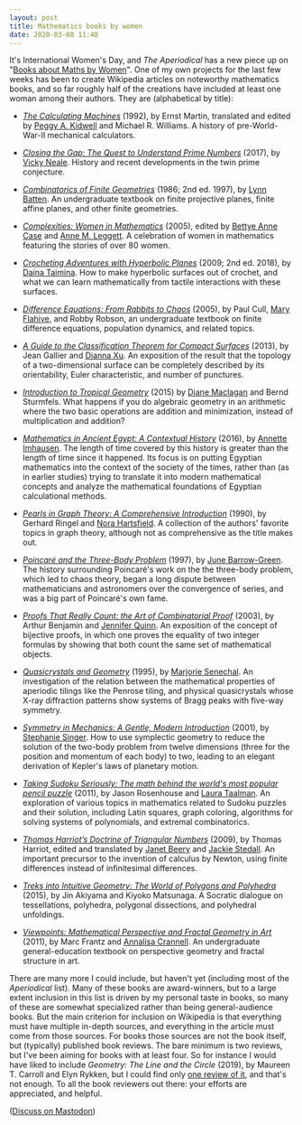 ```yaml
---
layout: post
title: Mathematics books by women
date: 2020-03-08 11:40
---
```

It's International Women's Day, and _The Aperiodical_ has a new piece up on "[Books about Maths by Women](https://aperiodical.com/2020/03/iwd-2020-books-about-maths-by-women/)". One of my own projects for the last few weeks has been to create Wikipedia articles on noteworthy mathematics books, and so far roughly half of the creations have included at least one woman among their authors. They are (alphabetical by title):

* _[The Calculating Machines](https://en.wikipedia.org/wiki/The_Calculating_Machines)_ (1992), by Ernst Martin, translated and edited by [Peggy A. Kidwell](https://en.wikipedia.org/wiki/Peggy_A._Kidwell) and Michael R. Williams. A history of pre-World-War-II mechanical calculators.

* _[Closing the Gap: The Quest to Understand Prime Numbers](https://en.wikipedia.org/wiki/Closing_the_Gap:_The_Quest_to_Understand_Prime_Numbers)_ (2017), by [Vicky Neale](https://en.wikipedia.org/wiki/Vicky_Neale). History and recent developments in the twin prime conjecture.

* _[Combinatorics of Finite Geometries](https://en.wikipedia.org/wiki/Combinatorics_of_Finite_Geometries)_ (1986; 2nd ed. 1997), by [Lynn Batten](https://en.wikipedia.org/wiki/Lynn_Batten). An undergraduate textbook on finite projective planes, finite affine planes, and other finite geometries.

* _[Complexities: Women in Mathematics](https://en.wikipedia.org/wiki/Complexities:_Women_in_Mathematics)_ (2005), edited by [Bettye Anne Case](https://en.wikipedia.org/wiki/Bettye_Anne_Case) and [Anne M. Leggett](https://en.wikipedia.org/wiki/Complexities:_Women_in_Mathematics). A celebration of women in mathematics featuring the stories of over 80 women.

* _[Crocheting Adventures with Hyperbolic Planes](https://en.wikipedia.org/wiki/Crocheting_Adventures_with_Hyperbolic_Planes)_ (2009; 2nd ed. 2018), by [Daina Taimina](https://en.wikipedia.org/wiki/Daina_Taimina). How to make hyperbolic surfaces out of crochet, and what we can learn mathematically from tactile interactions with these surfaces.

* _[Difference Equations: From Rabbits to Chaos](https://en.wikipedia.org/wiki/Difference_Equations:_From_Rabbits_to_Chaos)_ (2005), by Paul Cull, [Mary Flahive](https://en.wikipedia.org/wiki/Mary_Flahive), and Robby Robson, an undergraduate textbook on finite difference equations, population dynamics, and related topics.

* _[A Guide to the Classification Theorem for Compact Surfaces](https://en.wikipedia.org/wiki/A_Guide_to_the_Classification_Theorem_for_Compact_Surfaces)_ (2013), by Jean Gallier and [Dianna Xu](https://en.wikipedia.org/wiki/Dianna_Xu). An exposition of the result that the topology of a two-dimensional surface can be completely described by its orientability, Euler characteristic, and number of punctures.

* _[Introduction to Tropical Geometry](https://en.wikipedia.org/wiki/Introduction_to_Tropical_Geometry)_ (2015) by [Diane Maclagan](https://en.wikipedia.org/wiki/Diane_Maclagan) and Bernd Sturmfels. What happens if you do algebraic geometry in an arithmetic where the two basic operations are addition and minimization, instead of multiplication and addition?

* _[Mathematics in Ancient Egypt: A Contextual History](https://en.wikipedia.org/wiki/Mathematics_in_Ancient_Egypt:_A_Contextual_History)_ (2016), by [Annette Imhausen](https://en.wikipedia.org/wiki/Annette_Imhausen). The length of time covered by this history is greater than the length of time since it happened. Its focus is on putting Egyptian mathematics into the context of the society of the times, rather than (as in earlier studies) trying to translate it into modern mathematical concepts and analyze the mathematical foundations of Egyptian calculational methods.

* _[Pearls in Graph Theory: A Comprehensive Introduction](https://en.wikipedia.org/wiki/Pearls_in_Graph_Theory)_ (1990), by Gerhard Ringel and [Nora Hartsfield](https://www.legacy.com/obituaries/skagitvalleyherald/obituary.aspx?n=nora-anne-hartsfield&pid=153284332&fhid=5497). A collection of the authors' favorite topics in graph theory, although not as comprehensive as the title makes out.

* _[Poincaré and the Three-Body Problem](https://en.wikipedia.org/wiki/Poincar%C3%A9_and_the_Three-Body_Problem)_ (1997), by [June Barrow-Green](https://en.wikipedia.org/wiki/June_Barrow-Green). The history surrounding Poincaré's work on the the three-body problem, which led to chaos theory, began a long dispute between mathematicians and  astronomers over the convergence of series, and was a big part of Poincaré's own fame.

* _[Proofs That Really Count: the Art of Combinatorial Proof](https://en.wikipedia.org/wiki/Proofs_That_Really_Count)_ (2003), by Arthur Benjamin and [Jennifer Quinn](https://en.wikipedia.org/wiki/Jennifer_Quinn). An exposition of the concept of bijective proofs, in which one proves the equality of two integer formulas by showing that both count the same set of mathematical objects.

* _[Quasicrystals and Geometry](https://en.wikipedia.org/wiki/Quasicrystals_and_Geometry)_ (1995), by [Marjorie Senechal](https://en.wikipedia.org/wiki/Marjorie_Senechal). An investigation of the relation between the mathematical properties of aperiodic tilings like the Penrose tiling, and physical quasicrystals whose X-ray diffraction patterns show systems of Bragg peaks with five-way symmetry.

* _[Symmetry in Mechanics: A Gentle, Modern Introduction](https://en.wikipedia.org/wiki/Symmetry_in_Mechanics)_ (2001), by [Stephanie Singer](https://en.wikipedia.org/wiki/Stephanie_Singer). How to use symplectic geometry to reduce the solution of the two-body problem from twelve dimensions (three for the position and momentum of each body) to two, leading to an elegant derivation of Kepler's laws of planetary motion.

* _[Taking Sudoku Seriously: The math behind the world's most popular pencil puzzle](https://en.wikipedia.org/wiki/Taking_Sudoku_Seriously)_ (2011), by Jason Rosenhouse and [Laura Taalman](https://en.wikipedia.org/wiki/Laura_Taalman). An exploration of various topics in mathematics related to Sudoku puzzles and their solution, including Latin squares, graph coloring, algorithms for solving systems of polynomials, and extremal combinatorics.

* _[Thomas Harriot’s Doctrine of Triangular Numbers](https://en.wikipedia.org/wiki/De_numeris_triangularibus_et_inde_de_progressionibus_arithmeticis:_Magisteria_magna)_ (2009), by Thomas Harriot, edited and translated by [Janet Beery](https://en.wikipedia.org/wiki/Janet_Beery) and [Jackie Stedall](https://en.wikipedia.org/wiki/Jackie_Stedall). An important precursor to the invention of calculus by Newton, using finite differences instead of infinitesimal differences.

* _[Treks into Intuitive Geometry: The World of Polygons and Polyhedra](https://en.wikipedia.org/wiki/Treks_Into_Intuitive_Geometry)_ (2015), by Jin Akiyama and Kiyoko Matsunaga. A Socratic dialogue on tessellations, polyhedra, polygonal dissections, and polyhedral unfoldings.

* _[Viewpoints: Mathematical Perspective and Fractal Geometry in Art](https://en.wikipedia.org/wiki/Viewpoints:_Mathematical_Perspective_and_Fractal_Geometry_in_Art)_ (2011), by Marc Frantz and [Annalisa Crannell](https://en.wikipedia.org/wiki/Annalisa_Crannell). An undergraduate general-education textbook on perspective geometry and fractal structure in art.

There are many more I could include, but haven't yet (including most of the _Aperiodical_ list). Many of these books are award-winners, but to a large extent inclusion in this list is driven by my personal taste in books, so many of these are somewhat specialized rather than being general-audience books. But the main criterion for inclusion on Wikipedia is that everything must have multiple in-depth sources, and everything in the article must come from those sources. For books those sources are not the book itself, but (typically) published book reviews. The bare minimum is two reviews, but I've been aiming for books with at least four. So for instance I would have liked to include _Geometry: The Line and the Circle_ (2019), by Maureen T. Carroll and Elyn Rykken, but I could find only [one review of it](https://www.maa.org/press/maa-reviews/geometry-the-line-and-the-circle), and that's not enough. To all the book reviewers out there: your efforts are appreciated, and helpful.

([Discuss on Mastodon](https://mathstodon.xyz/@11011110/103788964314558993))